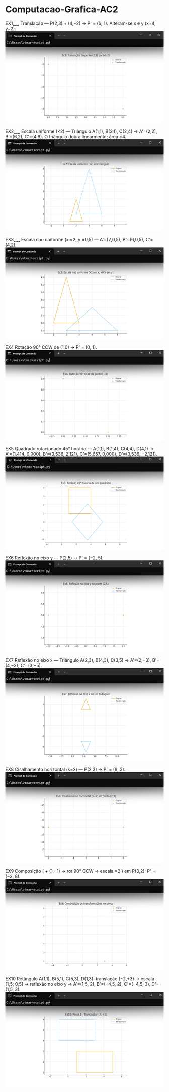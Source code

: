 # Computacao-Grafica-AC2

EX1␣␣
Translação — P(2,3) + (4,−2) -> P' = (6, 1).
Alteram-se x e y (x+4, y−2).
![image alt](https://github.com/victorhwang520/Computacao-Grafica-AC2/blob/5a8a98769efb26809f2604684042bcb8255da755/fotos/EX1.png)

EX2␣␣
Escala uniforme (×2) — Triângulo A(1,1), B(3,1), C(2,4) ->
A'=(2,2), B'=(6,2), C'=(4,8).
O triângulo dobra linearmente; área ×4.
![image alt](https://github.com/victorhwang520/Computacao-Grafica-AC2/blob/9d28f28b75583accd448e2579f127d168077d94f/fotos/EX2.png)

EX3␣␣
Escala não uniforme (x:×2, y:×0,5) —
A'=(2,0,5), B'=(6,0,5), C'=(4,2).
![image alt](https://github.com/victorhwang520/Computacao-Grafica-AC2/blob/9d28f28b75583accd448e2579f127d168077d94f/fotos/EX3.png)

EX4
Rotação 90° CCW de (1,0) -> P' = (0, 1).
![image alt](https://github.com/victorhwang520/Computacao-Grafica-AC2/blob/9d28f28b75583accd448e2579f127d168077d94f/fotos/EX4.png)

EX5
Quadrado rotacionado 45° horário — A(1,1), B(1,4), C(4,4), D(4,1) ->
A'≈(1,414, 0,000), B'≈(3,536, 2,121), C'≈(5,657, 0,000), D'≈(3,536, −2,121).
![image alt](https://github.com/victorhwang520/Computacao-Grafica-AC2/blob/9d28f28b75583accd448e2579f127d168077d94f/fotos/EX5.png)

EX6
Reflexão no eixo y — P(2,5) -> P' = (−2, 5).
![image alt](https://github.com/victorhwang520/Computacao-Grafica-AC2/blob/9d28f28b75583accd448e2579f127d168077d94f/fotos/EX6.png)

EX7
Reflexão no eixo x — Triângulo A(2,3), B(4,3), C(3,5) ->
A'=(2,−3), B'=(4,−3), C'=(3,−5).
![image alt](https://github.com/victorhwang520/Computacao-Grafica-AC2/blob/9d28f28b75583accd448e2579f127d168077d94f/fotos/EX7.png)

EX8
Cisalhamento horizontal (k=2) — P(2,3) -> P' = (8, 3).
![image alt](https://github.com/victorhwang520/Computacao-Grafica-AC2/blob/9d28f28b75583accd448e2579f127d168077d94f/fotos/EX8.png)

EX9
Composição ( + (1,−1) -> rot 90° CCW -> escala ×2 ) em P(3,2):
P' = (−2, 8).
![image alt](https://github.com/victorhwang520/Computacao-Grafica-AC2/blob/9d28f28b75583accd448e2579f127d168077d94f/fotos/EX9.png)

EX10
Retângulo A(1,1), B(5,1), C(5,3), D(1,3):
translação (−2,+3) -> escala [1,5; 0,5] -> reflexão no eixo y ->
A'=(1,5, 2), B'=(−4,5, 2), C'=(−4,5, 3), D'=(1,5, 3).
![image alt](https://github.com/victorhwang520/Computacao-Grafica-AC2/blob/9d28f28b75583accd448e2579f127d168077d94f/fotos/EX10.png)
